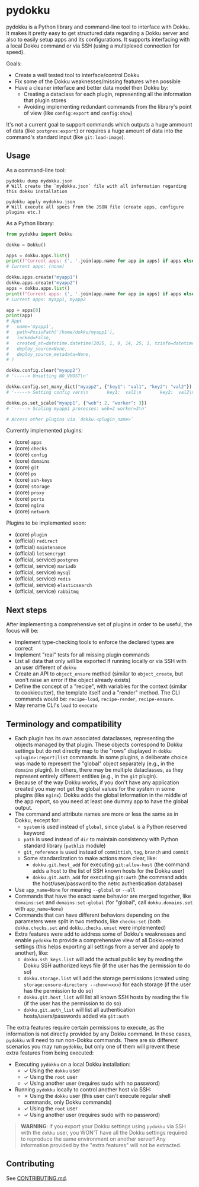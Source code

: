 # pydokku

pydokku is a Python library and command-line tool to interface with Dokku. It makes it pretty easy to get structured
data regarding a Dokku server and also to easily setup apps and its configurations. It supports interfacing with a
local Dokku command or via SSH (using a multiplexed connection for speed).

Goals:
- Create a well tested tool to interface/control Dokku
- Fix some of the Dokku weaknesses/missing features when possible
- Have a cleaner interface and better data model then Dokku by:
  - Creating a dataclass for each plugin, representing all the information that plugin stores
  - Avoiding implementing redundant commands from the library's point of view (like `config:export` and `config:show`)

It's not a current goal to support commands which outputs a huge ammount of data (like `postgres:export`) or requires a
huge amount of data into the command's standard input (like `git:load-image`).

## Usage

As a command-line tool:

```shell
pydokku dump mydokku.json
# Will create the `mydokku.json` file with all information regarding this dokku installation

pydokku apply mydokku.json
# Will execute all specs from the JSON file (create apps, configure plugins etc.)
```

As a Python library:

```python
from pydokku import Dokku

dokku = Dokku()

apps = dokku.apps.list()
print(f"Current apps: {', '.join(app.name for app in apps) if apps else '(none)'}")
# Current apps: (none)

dokku.apps.create("myapp1")
dokku.apps.create("myapp2")
apps = dokku.apps.list()
print(f"Current apps: {', '.join(app.name for app in apps) if apps else '(none)'}")
# Current apps: myapp1, myapp2

app = apps[0]
print(app)
# App(
#   name='myapp1',
#   path=PosixPath('/home/dokku/myapp1'),
#   locked=False,
#   created_at=datetime.datetime(2025, 1, 9, 14, 25, 1, tzinfo=datetime.timezone(datetime.timedelta(days=-1, seconds=75600), '-03')),
#   deploy_source=None,
#   deploy_source_metadata=None,
# )

dokku.config.clear("myapp2")
# '-----> Unsetting NO_VHOST\n'

dokku.config.set_many_dict("myapp2", {"key1": "val1", "key2": "val2"})
# '-----> Setting config vars\n       key1:  val1\n       key2:  val2\n'

dokku.ps.set_scale("myapp1", {"web": 2, "worker": 3})
# '-----> Scaling myapp1 processes: web=2 worker=3\n'

# Access other plugins via `dokku.<plugin_name>`
```

Currently implemented plugins:
- (core) `apps`
- (core) `checks`
- (core) `config`
- (core) `domains`
- (core) `git`
- (core) `ps`
- (core) `ssh-keys`
- (core) `storage`
- (core) `proxy`
- (core) `ports`
- (core) `nginx`
- (core) `network`

Plugins to be implemented soon:
- (core) `plugin`
- (official) `redirect`
- (official) `maintenance`
- (official) `letsencrypt`
- (official, service) `postgres`
- (official, service) `mariadb`
- (official, service) `mysql`
- (official, service) `redis`
- (official, service) `elasticsearch`
- (official, service) `rabbitmq`


## Next steps

After implementing a comprehensive set of plugins in order to be useful, the focus will be:

- Implement type-checking tools to enforce the declared types are correct
- Implement "real" tests for all missing plugin commands
- List all data that only will be exported if running locally or via SSH with an user different of `dokku`
- Create an API to `object_ensure` method (similar to `object_create`, but won't raise an error if the object already
  exists)
- Define the concept of a "recipe", with variables for the context (similar to cookiecutter), the template itself and a
  "render" method. The CLI commands would be: `recipe-load`, `recipe-render`, `recipe-ensure`.
- May rename CLI's `load` to `execute`


## Terminology and compatibility

- Each plugin has its own associated dataclasses, representing the objects managed by that plugin. These objects
  correspond to Dokku settings but do not directly map to the "rows" displayed in `dokku <plugin>:report|list`
  commands. In some plugins, a deliberate choice was made to represent the "global" object separately (e.g., in the
  `domains` plugin). In others, there may be multiple dataclasses, as they represent entirely different entities (e.g.,
  in the `git` plugin).
- Because of the way Dokku works, if you don't have any application created you may not get the global values for the
  system in some plugins (like `nginx`). Dokku adds the global information in the middle of the app report, so you need
  at least one dummy app to have the global output.
- The command and attribute names are more or less the same as in Dokku, except for:
  - `system` is used instead of `global`, since `global` is a Python reserved keyword
  - `path` is used instead of `dir` to maintain consistency with Python standard library (`pathlib` module)
  - `git_reference` is used instead of `committish`, `tag`, `branch` and `commit`
  - Some standardization to make actions more clear, like:
    - `dokku.git.host_add` for executing `git:allow-host` (the command adds a host to the list of SSH known hosts for
      the Dokku user)
    - `dokku.git.auth_add` for executing `git:auth` (the command adds the host/user/password to the netrc
      authentication database)
- Use `app_name=None` for meaning `--global` or `--all`
- Commands that have the exact same behavior are merged together, like `domains:set` and `domains:set-global` (for
  "global", call `dokku.domains.set` with `app_name=None`)
- Commands that can have different behaviors depending on the parameters were split in two methods, like `checks:set`
  (both `dokku.checks.set` and `dokku.checks.unset` were implemented)
- Extra features were add to address some of Dokku's weaknesses and enable `pydokku` to provide a comprehensive view of
  all Dokku-related settings (this helps exporting all settings from a server and apply to another), like:
  - `dokku.ssh_keys.list` will add the actual public key by reading the Dokku SSH authorized keys file (if the user has
    the permission to do so)
  - `dokku.storage.list` will add the storage permissions (created using `storage:ensure-directory --chown=xxx`) for
    each storage (if the user has the permission to do so)
  - `dokku.git.host_list` will list all known SSH hosts by reading the file (if the user has the permission to do so)
  - `dokku.git.auth_list` will list all authentication hosts/users/passwords added via `git:auth`

The extra features require certain permissions to execute, as the information is not directly provided by any Dokku
command. In these cases, `pydokku` will need to run non-Dokku commands. There are six different scenarios you may run
`pydokku`, but only one of them will prevent these extra features from being executed:
- Executing `pydokku` on a local Dokku installation:
  - ✓ Using the `dokku` user
  - ✓ Using the `root` user
  - ✓ Using another user (requires sudo with no password)
- Running `pydokku` locally to control another host via SSH:
  - ✗ Using the `dokku` user (this user can't execute regular shell commands, only Dokku commands)
  - ✓ Using the `root` user
  - ✓ Using another user (requires sudo with no password)

> **WARNING**: if you export your Dokku settings using `pydokku` via SSH with the `dokku` user, you WON'T have all the
> Dokku settings required to reproduce the same environment on another server! Any information provided by the "extra
> features" will not be extracted.


## Contributing

See [CONTRIBUTING.md](CONTRIBUTING.md).
